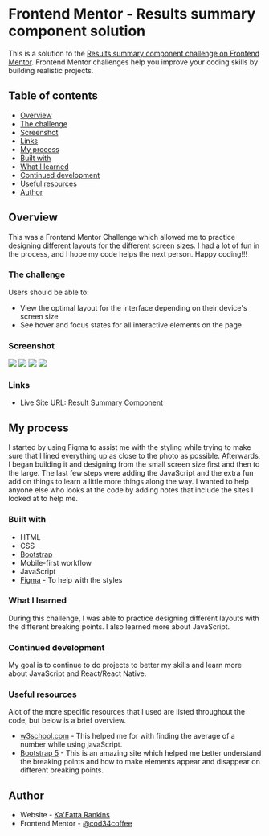 # Frontend Mentor - Results summary component solution

This is a solution to the [Results summary component challenge on Frontend Mentor](https://www.frontendmentor.io/challenges/results-summary-component-CE_K6s0maV). Frontend Mentor challenges help you improve your coding skills by building realistic projects. 

## Table of contents

  - [Overview](#overview)
  - [The challenge](#the-challenge)
  - [Screenshot](#screenshot)
  - [Links](#links)
  - [My process](#my-process)
  - [Built with](#built-with)
  - [What I learned](#what-i-learned)
  - [Continued development](#continued-development)
  - [Useful resources](#useful-resources)
  - [Author](#author)




## Overview 
This was a Frontend Mentor Challenge which allowed me to practice designing different layouts for the different screen sizes. I had a lot of fun in the process, and I hope my code helps the next person. Happy coding!!!

### The challenge

Users should be able to:

- View the optimal layout for the interface depending on their device's screen size
- See hover and focus states for all interactive elements on the page

### Screenshot

![](./screenshot.jpg)
![](./assets/images/screencapture-127-0-0-1-5500-HTML-index-html-2023-03-28-05_37_22.png)
![](./assets/images/screencapture-127-0-0-1-5500-HTML-index-html-2023-03-28-05_37_36.png)
![](./assets/images/screencapture-127-0-0-1-5500-HTML-index-html-2023-03-28-05_37_48.png)

### Links 

- Live Site URL: [Result Summary Component](https://cod34coffee.github.io/Result-Summary-Component/)

## My process 
I started by using Figma to assist me with the styling while trying to make sure that I lined everything up as close to the photo as possible. Afterwards, I began building it and designing from the small screen size first and then to the large. The last few steps were adding the JavaScript and the extra fun add on things to learn a little more things along the way. I wanted to help anyone else who looks at the code by adding notes that include the sites I looked at to help me. 


### Built with

- HTML
- CSS
- [Bootstrap](https://bootstrap.com)
- Mobile-first workflow
- JavaScript
- [Figma](https://figma.com/) - To help with the styles


### What I learned 

During this challenge, I was able to practice designing different layouts with the different breaking points. I also learned more about JavaScript.

### Continued development 

My goal is to continue to do projects to better my skills and learn more about JavaScript and React/React Native.

### Useful resources
Alot of the more specific resources that I used are listed throughout the code, but below is a brief overview.

- [w3school.com](https://www.w3schools.com) - This helped me for with finding the average of a number while using javaScript. 
- [Bootstrap 5](https://www.bootstrap.com) - This is an amazing site which helped me better understand the breaking points and how to make elements appear and disappear on different breaking points. 


## Author

- Website - [Ka'Eatta Rankins](https://www.your-site.com)
- Frontend Mentor - [@cod34coffee](https://www.frontendmentor.io/profile/cod34coffee)




